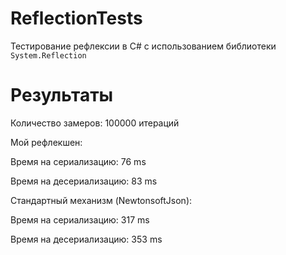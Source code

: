 # ReflectionTests

Тестирование рефлексии в C# с использованием библиотеки `System.Reflection`

# Результаты

Количество замеров: 100000 итераций

Мой рефлекшен:

Время на сериализацию: 76 ms

Время на десериализацию: 83 ms

Стандартный механизм (NewtonsoftJson):

Время на сериализацию: 317 ms

Время на десериализацию: 353 ms
